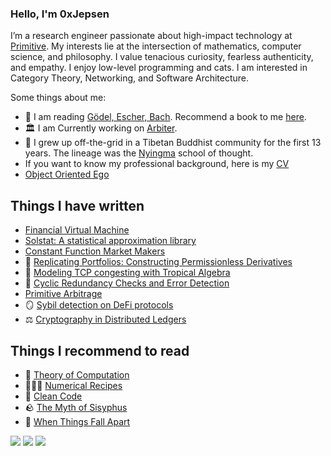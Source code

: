 ### Hello, I'm 0xJepsen

I’m a research engineer passionate about high-impact technology at [Primitive](https://github.com/primitivefinance). My interests lie at the intersection of mathematics, computer science, and philosophy. I value tenacious curiosity, fearless authenticity, and empathy. I enjoy low-level programming and cats. I am interested in Category Theory, Networking, and Software Architecture.

Some things about me:
- 📖 I am reading [Gödel, Escher, Bach](https://en.wikipedia.org/wiki/G%C3%B6del,_Escher,_Bach). Recommend a book to me [here](https://github.com/0xJepsen/Books).
- 🏛 I am Currently working on [Arbiter](https://github.com/primitivefinance/arbiter). 
- 🪷 I grew up off-the-grid in a Tibetan Buddhist community for the first 13 years. The lineage was the [Nyingma](https://www.rigpawiki.org/index.php?title=Nyingma) school of thought. 
- If you want to know my professional background, here is my [CV](/Cirriculum_Vitae.pdf)
- [Object Oriented Ego](https://cryptascend.org/pages/object_oriented_ego.html)

## Things I have written

- [Financial Virtual Machine](https://www.primitive.xyz/papers/yellow.pdf)
- [Solstat: A statistical approximation library](https://www.primitive.xyz/posts/solstat)
- [Constant Function Market Makers](https://github.com/0xJepsen/CFMMs/blob/master/Jepsen_Darpa_Fall2022.pdf)
- 🏦 [Replicating Portfolios: Constructing Permissionless Derivatives](https://arxiv.org/abs/2205.09890)
- 🌴 [Modeling TCP congesting with Tropical Algebra](https://github.com/0xJepsen/TropicalAlgebraicTCPModel)
- 🚴 [Cyclic Redundancy Checks and Error Detection](https://github.com/0xJepsen/CRC_Research)
- [Primitive Arbitrage](https://www.primitive.xyz/posts/arbitrage)
- 🪞 [Sybil detection on DeFi protocols](https://primitive.mirror.xyz/DThGkT55cfzJmEhkPaQqze7GKvPXxrSNwCo2xiddeko)
- ⚖️ [Cryptography in Distributed Ledgers](https://dev.to/0xjepsen/an-introduction-to-cryptography-in-distributed-ledger-technology-268l)

## Things I recommend to read

- 🧮 [Theory of Computation](https://docs.google.com/viewer?a=v&pid=sites&srcid=dGhhcGFyLmVkdXx1Y3MtNzAxfGd4OjZmYzU3ZjM0N2ZmYTlkYzE)
- 🧑🏼‍🍳 [Numerical Recipes](https://e-maxx.ru/bookz/files/numerical_recipes.pdf)
- 🧹 [Clean Code](https://github.com/jnguyen095/clean-code/blob/master/Clean.Code.A.Handbook.of.Agile.Software.Craftsmanship.pdf)
- 🪨 [The Myth of Sisyphus](https://people.brandeis.edu/~teuber/Albert_Camus_The_Myth_of_Sisyphus_Complete_Text_.pdf)
- 🌸 [When Things Fall Apart](https://www.amazon.com/When-Things-Fall-Apart-Difficult/dp/1611803438)

<!-- <a href="https://twitter.com/0xjepsen" ><img src="https://img.shields.io/twitter/follow/0xjepsen.svg?style=social" /> </a> -->
![](https://img.shields.io/github/stars/0xjepsen?style=social)
![](https://img.shields.io/github/last-commit/0xjepsen/0xjepsen)
![](https://visitor-badge.laobi.icu/badge?page_id=0xjepsen)
